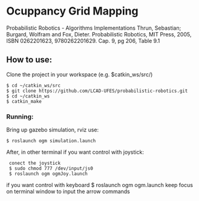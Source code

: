 # Ocuppancy Grid Mapping


Probabilistic Robotics - Algorithms Implementations
Thrun, Sebastian; Burgard, Wolfram and Fox, Dieter. Probabilistic Robotics, MIT Press, 2005, ISBN 0262201623, 9780262201629. Cap. 9, pg 206, Table 9.1

## How to use:

Clone the project in your workspace (e.g. $catkin_ws/src/)

    $ cd ~/catkin_ws/src
    $ git clone https://github.com/LCAD-UFES/probabilistic-robotics.git
    $ cd ~/catkin_ws
    $ catkin_make

### Running:
Bring up gazebo simulation, rviz use:

    $ roslaunch ogm simulation.launch

After, in other terminal
  if you want control with joystick:

     conect the joystick
     $ sudo chmod 777 /dev/input/js0
     $ roslaunch ogm ogmJoy.launch

  if you want control with keyboard
     $ roslaunch ogm ogm.launch
   keep focus on terminal window to input the arrow commands


